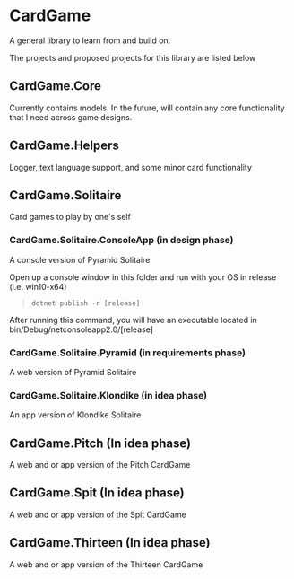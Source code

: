 # CardGame
A general library to learn from and build on.

The projects and proposed projects for this library are listed below

## CardGame.Core
Currently contains models. In the future, will contain any core functionality that I need across game designs.

## CardGame.Helpers
Logger, text language support, and some minor card functionality

## CardGame.Solitaire
Card games to play by one's self
### CardGame.Solitaire.ConsoleApp (in design phase)
A console version of Pyramid Solitaire

Open up a console window in this folder and run with your OS in release (i.e. win10-x64)
> `dotnet publish -r [release]`

After running this command, you will have an executable located in bin/Debug/netconsoleapp2.0/[release]

### CardGame.Solitaire.Pyramid (in requirements phase)
A web version of Pyramid Solitaire
### CardGame.Solitaire.Klondike (in idea phase)
An app version of Klondike Solitaire

## CardGame.Pitch (In idea phase)
A web and or app version of the Pitch CardGame

## CardGame.Spit (In idea phase)
A web and or app version of the Spit CardGame

## CardGame.Thirteen (In idea phase)
A web and or app version of the Thirteen CardGame

